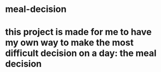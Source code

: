 # meal-decision

# this project is made for me to have my own way to make the most difficult decision on a day: the meal decision
